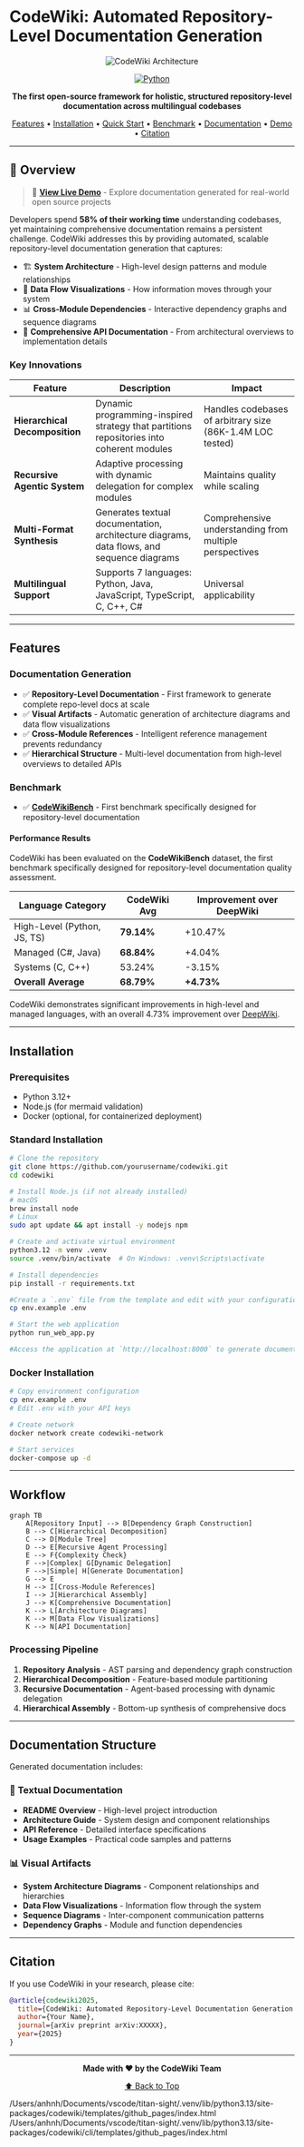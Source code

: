 # CodeWiki: Automated Repository-Level Documentation Generation

<div align="center">

![CodeWiki Architecture](img/framework-overview.png)

<!-- [![License](https://img.shields.io/badge/license-MIT-blue.svg)](LICENSE) -->
[![Python](https://img.shields.io/badge/python-3.12+-blue.svg)](https://www.python.org/downloads/)
<!-- [![Paper](https://img.shields.io/badge/paper-arXiv-red.svg)](https://arxiv.org/abs/XXXXX) -->

**The first open-source framework for holistic, structured repository-level documentation across multilingual codebases**

[Features](#features) • [Installation](#installation) • [Quick Start](#quick-start) • [Benchmark](#benchmark) • [Documentation](#documentation-structure) • [Demo](https://fsoft-ai4code.github.io/codewiki-demo/) • [Citation](#citation)

</div>

---

## 🎯 Overview

> 🚀 **[View Live Demo](https://fsoft-ai4code.github.io/codewiki-demo/)** - Explore documentation generated for real-world open source projects

Developers spend **58% of their working time** understanding codebases, yet maintaining comprehensive documentation remains a persistent challenge. CodeWiki addresses this by providing automated, scalable repository-level documentation generation that captures:

- 🏗️ **System Architecture** - High-level design patterns and module relationships
- 🔄 **Data Flow Visualizations** - How information moves through your system
- 📊 **Cross-Module Dependencies** - Interactive dependency graphs and sequence diagrams
- 📝 **Comprehensive API Documentation** - From architectural overviews to implementation details

### Key Innovations

| Feature | Description | Impact |
|---------|-------------|--------|
| **Hierarchical Decomposition** | Dynamic programming-inspired strategy that partitions repositories into coherent modules | Handles codebases of arbitrary size (86K-1.4M LOC tested) |
| **Recursive Agentic System** | Adaptive processing with dynamic delegation for complex modules | Maintains quality while scaling |
| **Multi-Format Synthesis** | Generates textual documentation, architecture diagrams, data flows, and sequence diagrams | Comprehensive understanding from multiple perspectives |
| **Multilingual Support** | Supports 7 languages: Python, Java, JavaScript, TypeScript, C, C++, C# | Universal applicability |

---

## Features

### Documentation Generation

- ✅ **Repository-Level Documentation** - First framework to generate complete repo-level docs at scale
- ✅ **Visual Artifacts** - Automatic generation of architecture diagrams and data flow visualizations
- ✅ **Cross-Module References** - Intelligent reference management prevents redundancy
- ✅ **Hierarchical Structure** - Multi-level documentation from high-level overviews to detailed APIs

### Benchmark

- ✅ **[CodeWikiBench](https://github.com/FSoft-AI4Code/CodeWikiBench.git)** - First benchmark specifically designed for repository-level documentation

#### Performance Results

CodeWiki has been evaluated on the **CodeWikiBench** dataset, the first benchmark specifically designed for repository-level documentation quality assessment.

| Language Category | CodeWiki Avg | Improvement over DeepWiki |
|-------------------|--------------|---------------------------|
| High-Level (Python, JS, TS) | **79.14%** | +10.47% |
| Managed (C#, Java) | **68.84%** | +4.04% |
| Systems (C, C++) | 53.24% | -3.15% |
| **Overall Average** | **68.79%** | **+4.73%** |

CodeWiki demonstrates significant improvements in high-level and managed languages, with an overall 4.73% improvement over [DeepWiki](https://deepwiki.com/).

---

## Installation

### Prerequisites

- Python 3.12+
- Node.js (for mermaid validation)
- Docker (optional, for containerized deployment)

### Standard Installation

```bash
# Clone the repository
git clone https://github.com/yourusername/codewiki.git
cd codewiki

# Install Node.js (if not already installed)
# macOS
brew install node
# Linux
sudo apt update && apt install -y nodejs npm

# Create and activate virtual environment
python3.12 -m venv .venv
source .venv/bin/activate  # On Windows: .venv\Scripts\activate

# Install dependencies
pip install -r requirements.txt

#Create a `.env` file from the template and edit with your configuration
cp env.example .env

# Start the web application
python run_web_app.py

#Access the application at `http://localhost:8000` to generate documentation by github url and commit id (optional)
```

### Docker Installation

```bash
# Copy environment configuration
cp env.example .env
# Edit .env with your API keys

# Create network
docker network create codewiki-network

# Start services
docker-compose up -d
```

---

## Workflow

```mermaid
graph TB
    A[Repository Input] --> B[Dependency Graph Construction]
    B --> C[Hierarchical Decomposition]
    C --> D[Module Tree]
    D --> E[Recursive Agent Processing]
    E --> F{Complexity Check}
    F -->|Complex| G[Dynamic Delegation]
    F -->|Simple| H[Generate Documentation]
    G --> E
    H --> I[Cross-Module References]
    I --> J[Hierarchical Assembly]
    J --> K[Comprehensive Documentation]
    K --> L[Architecture Diagrams]
    K --> M[Data Flow Visualizations]
    K --> N[API Documentation]
```

### Processing Pipeline

1. **Repository Analysis** - AST parsing and dependency graph construction
2. **Hierarchical Decomposition** - Feature-based module partitioning
3. **Recursive Documentation** - Agent-based processing with dynamic delegation
4. **Hierarchical Assembly** - Bottom-up synthesis of comprehensive docs

---

## Documentation Structure

Generated documentation includes:

### 📄 Textual Documentation
- **README Overview** - High-level project introduction
- **Architecture Guide** - System design and component relationships
- **API Reference** - Detailed interface specifications
- **Usage Examples** - Practical code samples and patterns

### 📊 Visual Artifacts
- **System Architecture Diagrams** - Component relationships and hierarchies
- **Data Flow Visualizations** - Information flow through the system
- **Sequence Diagrams** - Inter-component communication patterns
- **Dependency Graphs** - Module and function dependencies


---

## Citation

If you use CodeWiki in your research, please cite:

```bibtex
@article{codewiki2025,
  title={CodeWiki: Automated Repository-Level Documentation Generation with Hierarchical Decomposition and Agentic Processing},
  author={Your Name},
  journal={arXiv preprint arXiv:XXXXX},
  year={2025}
}
```

<!-- ---

## 📄 License

This project is licensed under the MIT License - see the [LICENSE](LICENSE) file for details.

--- -->


<!-- ---

## 📧 Contact

- **Issues**: [GitHub Issues](https://github.com/yourusername/codewiki/issues)
- **Discussions**: [GitHub Discussions](https://github.com/yourusername/codewiki/discussions)
- **Email**: your.email@domain.com -->

---

<div align="center">

**Made with ❤️ by the CodeWiki Team**

[⬆ Back to Top](#codewiki-automated-repository-level-documentation-generation)

</div>

/Users/anhnh/Documents/vscode/titan-sight/.venv/lib/python3.13/site-packages/codewiki/templates/github_pages/index.html
/Users/anhnh/Documents/vscode/titan-sight/.venv/lib/python3.13/site-packages/codewiki/cli/templates/github_pages/index.html